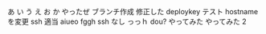 あ
い
う
え
お
か
やったぜ
ブランチ作成
修正した
deploykey テスト
hostname を変更
ssh 適当
aiueo
fggh
ssh なし
っっｈ
dou?
やってみた
やってみた 2
